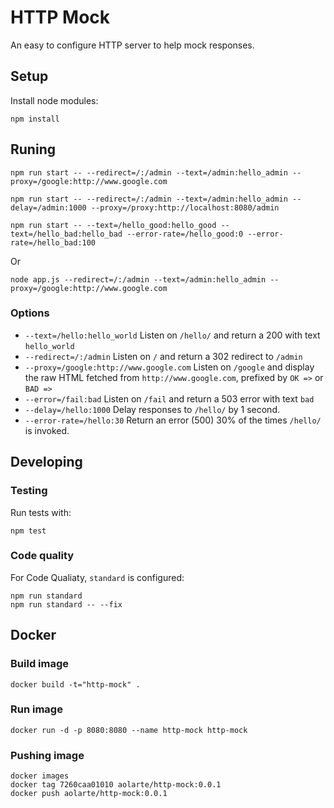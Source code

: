 # HTTP Mock

An easy to configure HTTP server to help mock responses.

## Setup

Install node modules:

    npm install

## Runing
    
    npm run start -- --redirect=/:/admin --text=/admin:hello_admin --proxy=/google:http://www.google.com

    npm run start -- --redirect=/:/admin --text=/admin:hello_admin --delay=/admin:1000 --proxy=/proxy:http://localhost:8080/admin

    npm run start -- --text=/hello_good:hello_good --text=/hello_bad:hello_bad --error-rate=/hello_good:0 --error-rate=/hello_bad:100

Or

    node app.js --redirect=/:/admin --text=/admin:hello_admin --proxy=/google:http://www.google.com

### Options

* `--text=/hello:hello_world` Listen on `/hello/` and return a 200 with text `hello_world`
* `--redirect=/:/admin` Listen on `/` and return a 302 redirect to `/admin`
* `--proxy=/google:http://www.google.com` Listen on `/google` and display the raw HTML fetched from `http://www.google.com`, prefixed by `OK =>` or `BAD =>`
* `--error=/fail:bad` Listen on `/fail` and return a 503 error with text `bad`
* `--delay=/hello:1000` Delay responses to `/hello/` by 1 second.
* `--error-rate=/hello:30` Return an error (500) 30% of the times `/hello/` is invoked.

## Developing

### Testing

Run tests with:

    npm test

### Code quality

For Code Qualiaty, `standard` is configured:

    npm run standard
    npm run standard -- --fix


## Docker

### Build image

    docker build -t="http-mock" .
    
### Run image

    docker run -d -p 8080:8080 --name http-mock http-mock

### Pushing image

    docker images
    docker tag 7260caa01010 aolarte/http-mock:0.0.1
    docker push aolarte/http-mock:0.0.1

